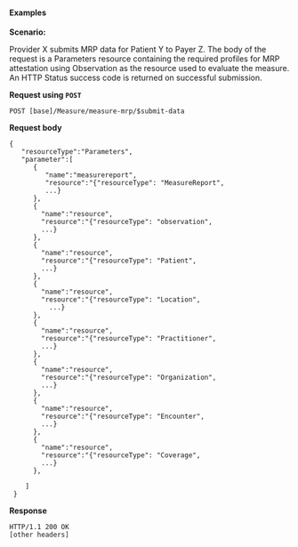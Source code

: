 #### Examples

**Scenario:**

Provider X submits MRP data for Patient Y to Payer Z.  The body of the request is a Parameters resource containing the required profiles for MRP attestation using Observation as the resource used to evaluate the measure.  An HTTP Status success code is returned on successful submission.

**Request using `POST`**

`POST [base]/Measure/measure-mrp/$submit-data`

**Request body**

~~~
{
   "resourceType":"Parameters",
   "parameter":[
      {
         "name":"measurereport",
         "resource":"{"resourceType": "MeasureReport",
         ...}
      },
      {
        "name":"resource",
        "resource":"{"resourceType": "observation",
        ...}
      },
      {
        "name":"resource",
        "resource":"{"resourceType": "Patient",
        ...}
      },
      {
        "name":"resource",
        "resource":"{"resourceType": "Location",
          ...}
      },
      {
        "name":"resource",
        "resource":"{"resourceType": "Practitioner",
        ...}
      },
      {
        "name":"resource",
        "resource":"{"resourceType": "Organization",
        ...}
      },
      {
        "name":"resource",
        "resource":"{"resourceType": "Encounter",
        ...}
      },
      {
        "name":"resource",
        "resource":"{"resourceType": "Coverage",
        ...}
      },

    ]
 }
~~~

**Response**

~~~
HTTP/1.1 200 OK
[other headers]
~~~
